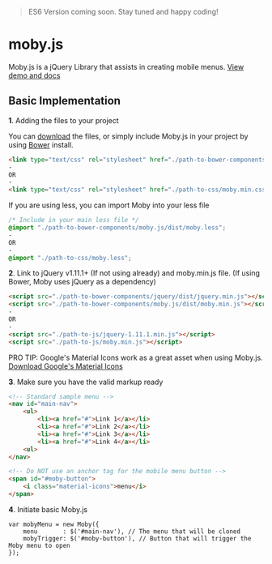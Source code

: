 > ES6 Version coming soon. Stay tuned and happy coding!

# moby.js
Moby.js is a jQuery Library that assists in creating mobile menus. [View demo and docs](http://www.joshuasanger.ca/libraries/moby)
## Basic Implementation
**1**. Adding the files to your project

You can [download](http://www.joshuasanger.ca/libraries/moby) the files, or simply include Moby.js in your project by using <a href="https://bower.io/" target="_blank">Bower</a> install.
```HTML
<link type="text/css" rel="stylesheet" href="./path-to-bower-components/moby.js/dist/moby.min.css"/>
-
OR
-
<link type="text/css" rel="stylesheet" href="./path-to-css/moby.min.css"/>
```

If you are using less, you can import Moby into your less file

```CSS
/* Include in your main less file */
@import "./path-to-bower-components/moby.js/dist/moby.less";
-
OR
-
@import "./path-to-css/moby.less";
```
**2**.   Link to jQuery v1.11.1+ (If not using already) and moby.min.js file. (If using Bower, Moby uses jQuery as a dependency)
```HTML
<script src="./path-to-bower-components/jquery/dist/jquery.min.js"></script>
<script src="./path-to-bower-components/moby.js/dist/moby.min.js"></script>
-
OR
-
<script src="./path-to-js/jquery-1.11.1.min.js"></script>
<script src="./path-to-js/moby.min.js"></script>
```
PRO TIP: Google's Material Icons work as a great asset when using Moby.js. [Download Google's Material Icons](http://material.io/icons/)


**3**.   Make sure you have the valid markup ready
```HTML
<!-- Standard sample menu -->
<nav id="main-nav">
	<ul>
		<li><a href="#">Link 1</a></li>
		<li><a href="#">Link 2</a></li>
		<li><a href="#">Link 3</a></li>
		<li><a href="#">Link 4</a></li>
	<ul>
</nav>

<!-- Do NOT use an anchor tag for the mobile menu button -->
<span id="#moby-button">
    <i class="material-icons">menu</i>
</span>
```
**4**.   Initiate basic Moby.js
```JS
var mobyMenu = new Moby({
    menu       : $('#main-nav'), // The menu that will be cloned
    mobyTrigger: $('#moby-button'), // Button that will trigger the Moby menu to open
});
```

